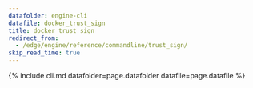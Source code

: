 ```yaml
---
datafolder: engine-cli
datafile: docker_trust_sign
title: docker trust sign
redirect_from:
  - /edge/engine/reference/commandline/trust_sign/
skip_read_time: true
---
```

<!--
This page is automatically generated from Docker's source code. If you want to
suggest a change to the text that appears here, open a ticket or pull request
in the source repository on GitHub:

https://github.com/docker/cli
-->

{% include cli.md datafolder=page.datafolder datafile=page.datafile %}
